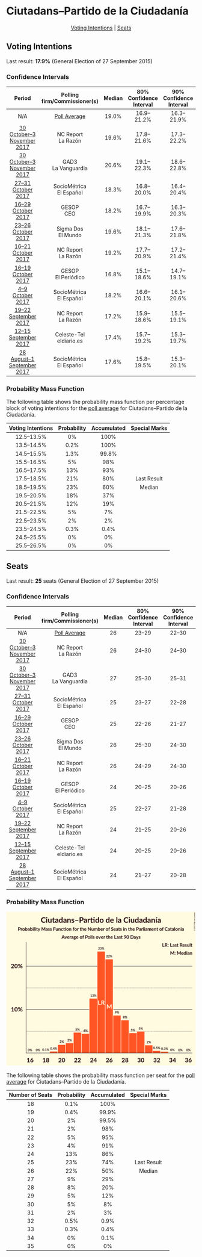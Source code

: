 # Ciutadans–Partido de la Ciudadanía

<p align="center"><a href="#voting-intentions">Voting Intentions</a> | <a href="#seats">Seats</a></p>

## Voting Intentions

Last result: **17.9%** (General Election of 27 September 2015)

### Confidence Intervals

| Period     | Polling firm/Commissioner(s) | Median | 80% Confidence Interval | 90% Confidence Interval | 95% Confidence Interval | 99% Confidence Interval |
|:----------:|:----------------:|:-----------:|:-----------------------:|:-----------------------:|:-----------------------:|:-----------------------:|
| N/A | [Poll Average](average.html) | 19.0% | 16.9–21.2% | 16.3–21.9% | 15.8–22.4% | 14.9–23.4% |
| [30 October–3 November 2017](2017-11-03-NCReport.html) | NC Report <br> La Razón | 19.6% | 17.8–21.6% | 17.3–22.2% | 16.8–22.7% | 16.0–23.7% |
| [30 October–3 November 2017](2017-11-03-GAD3.html) | GAD3 <br> La Vanguardia | 20.6% | 19.1–22.3% | 18.6–22.8% | 18.2–23.2% | 17.5–24.1% |
| [27–31 October 2017](2017-10-31-SocioMétrica.html) | SocioMétrica <br> El Español | 18.3% | 16.8–20.0% | 16.4–20.4% | 16.0–20.8% | 15.3–21.6% |
| [16–29 October 2017](2017-10-29-GESOP.html) | GESOP <br> CEO | 18.2% | 16.7–19.9% | 16.3–20.3% | 16.0–20.7% | 15.3–21.6% |
| [23–26 October 2017](2017-10-26-SigmaDos.html) | Sigma Dos <br> El Mundo | 19.6% | 18.1–21.3% | 17.6–21.8% | 17.3–22.2% | 16.5–23.0% |
| [16–21 October 2017](2017-10-21-NCReport.html) | NC Report <br> La Razón | 19.2% | 17.7–20.9% | 17.2–21.4% | 16.9–21.8% | 16.2–22.6% |
| [16–19 October 2017](2017-10-19-GESOP.html) | GESOP <br> El Periódico | 16.8% | 15.1–18.6% | 14.7–19.1% | 14.3–19.5% | 13.6–20.4% |
| [4–9 October 2017](2017-10-09-SocioMétrica.html) | SocioMétrica <br> El Español | 18.2% | 16.6–20.1% | 16.1–20.6% | 15.7–21.1% | 15.0–22.0% |
| [19–22 September 2017](2017-09-22-NCReport.html) | NC Report <br> La Razón | 17.2% | 15.9–18.6% | 15.5–19.1% | 15.2–19.4% | 14.6–20.1% |
| [12–15 September 2017](2017-09-15-Celeste-Tel.html) | Celeste-Tel <br> eldiario.es | 17.4% | 15.7–19.2% | 15.3–19.7% | 14.9–20.2% | 14.2–21.1% |
| [28 August–1 September 2017](2017-09-01-SocioMétrica.html) | SocioMétrica <br> El Español | 17.6% | 15.8–19.5% | 15.3–20.1% | 14.9–20.6% | 14.1–21.5% |

### Probability Mass Function

The following table shows the probability mass function per percentage block of voting intentions for the [poll average](average.html) for Ciutadans–Partido de la Ciudadanía.

| Voting Intentions | Probability | Accumulated | Special Marks |
|:-----------------:|:-----------:|:-----------:|:-------------:|
| 12.5–13.5% | 0% | 100% |  |
| 13.5–14.5% | 0.2% | 100% |  |
| 14.5–15.5% | 1.3% | 99.8% |  |
| 15.5–16.5% | 5% | 98% |  |
| 16.5–17.5% | 13% | 93% |  |
| 17.5–18.5% | 21% | 80% | Last Result |
| 18.5–19.5% | 23% | 60% | Median |
| 19.5–20.5% | 18% | 37% |  |
| 20.5–21.5% | 12% | 19% |  |
| 21.5–22.5% | 5% | 7% |  |
| 22.5–23.5% | 2% | 2% |  |
| 23.5–24.5% | 0.3% | 0.4% |  |
| 24.5–25.5% | 0% | 0% |  |
| 25.5–26.5% | 0% | 0% |  |


## Seats

Last result: **25** seats (General Election of 27 September 2015)

### Confidence Intervals

| Period     | Polling firm/Commissioner(s) | Median | 80% Confidence Interval | 90% Confidence Interval | 95% Confidence Interval | 99% Confidence Interval |
|:----------:|:----------------:|:------:|:-----------------------:|:-----------------------:|:-----------------------:|:-----------------------:|
| N/A | [Poll Average](average.html) | 26 | 23–29 | 22–30 | 21–31 | 20–32 |
| [30 October–3 November 2017](2017-11-03-NCReport.html) | NC Report <br> La Razón | 26 | 24–30 | 24–30 | 23–31 | 21–33 |
| [30 October–3 November 2017](2017-11-03-GAD3.html) | GAD3 <br> La Vanguardia | 27 | 25–30 | 25–31 | 25–32 | 23–33 |
| [27–31 October 2017](2017-10-31-SocioMétrica.html) | SocioMétrica <br> El Español | 25 | 23–27 | 22–28 | 21–29 | 20–30 |
| [16–29 October 2017](2017-10-29-GESOP.html) | GESOP <br> CEO | 25 | 22–26 | 21–27 | 21–28 | 20–30 |
| [23–26 October 2017](2017-10-26-SigmaDos.html) | Sigma Dos <br> El Mundo | 26 | 25–30 | 24–30 | 24–31 | 22–32 |
| [16–21 October 2017](2017-10-21-NCReport.html) | NC Report <br> La Razón | 26 | 24–29 | 24–30 | 24–30 | 22–31 |
| [16–19 October 2017](2017-10-19-GESOP.html) | GESOP <br> El Periódico | 24 | 20–25 | 20–26 | 19–26 | 18–29 |
| [4–9 October 2017](2017-10-09-SocioMétrica.html) | SocioMétrica <br> El Español | 25 | 22–27 | 21–28 | 21–29 | 20–31 |
| [19–22 September 2017](2017-09-22-NCReport.html) | NC Report <br> La Razón | 24 | 21–25 | 20–26 | 20–26 | 19–28 |
| [12–15 September 2017](2017-09-15-Celeste-Tel.html) | Celeste-Tel <br> eldiario.es | 24 | 20–25 | 20–26 | 19–27 | 18–29 |
| [28 August–1 September 2017](2017-09-01-SocioMétrica.html) | SocioMétrica <br> El Español | 24 | 21–27 | 20–28 | 20–28 | 19–30 |

### Probability Mass Function

![Graph with seats probability mass function not yet produced](average-seats-pmf-ciutadanspartidodelaciudadana.png "Seats Probability Mass Function")

The following table shows the probability mass function per seat for the [poll average](average.html) for Ciutadans–Partido de la Ciudadanía.

| Number of Seats | Probability | Accumulated | Special Marks |
|:---------------:|:-----------:|:-----------:|:-------------:|
| 18 | 0.1% | 100% |  |
| 19 | 0.4% | 99.9% |  |
| 20 | 2% | 99.5% |  |
| 21 | 2% | 98% |  |
| 22 | 5% | 95% |  |
| 23 | 4% | 91% |  |
| 24 | 13% | 86% |  |
| 25 | 23% | 74% | Last Result |
| 26 | 22% | 50% | Median |
| 27 | 9% | 29% |  |
| 28 | 8% | 20% |  |
| 29 | 5% | 12% |  |
| 30 | 5% | 8% |  |
| 31 | 2% | 3% |  |
| 32 | 0.5% | 0.9% |  |
| 33 | 0.3% | 0.4% |  |
| 34 | 0% | 0.1% |  |
| 35 | 0% | 0% |  |


